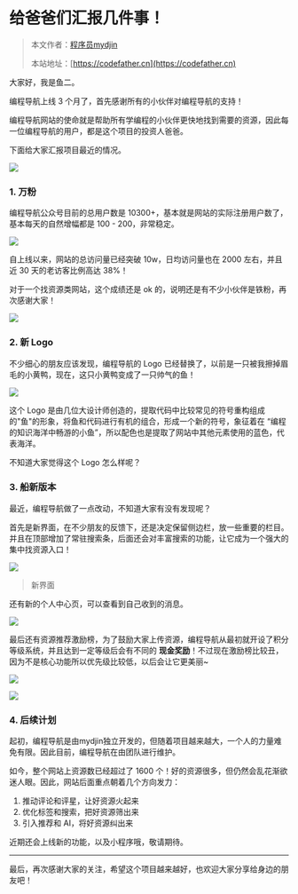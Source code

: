 # 给爸爸们汇报几件事！

> 本文作者：[程序员mydjin](https://yuyuanweb.feishu.cn/wiki/Abldw5WkjidySxkKxU2cQdAtnah)
>
> 本站地址：[https://codefather.cn](https://codefather.cn)

大家好，我是鱼二。

编程导航上线 3 个月了，首先感谢所有的小伙伴对编程导航的支持！

编程导航网站的使命就是帮助所有学编程的小伙伴更快地找到需要的资源，因此每一位编程导航的用户，都是这个项目的投资人爸爸。

下面给大家汇报项目最近的情况。

![](https://pic.yupi.icu/5563/202311081444315.png)

### **1. 万粉**

编程导航公众号目前的总用户数是 10300+，基本就是网站的实际注册用户数了，基本每天的自然增幅都是 100 - 200，非常稳定。

![](https://pic.yupi.icu/5563/202311081444240.png)

自上线以来，网站的总访问量已经突破 10w，日均访问量也在 2000 左右，并且近 30 天的老访客比例高达 38%！

对于一个找资源类网站，这个成绩还是 ok 的，说明还是有不少小伙伴是铁粉，再次感谢大家！

![](https://pic.yupi.icu/5563/202311081444271.png)

### **2. 新 Logo**

不少细心的朋友应该发现，编程导航的 Logo 已经替换了，以前是一只被我擦掉眉毛的小黄鸭，现在，这只小黄鸭变成了一只帅气的鱼！

![](https://pic.yupi.icu/5563/202311081444228.png)

这个 Logo 是由几位大设计师创造的，提取代码中比较常见的符号重构组成的"鱼"的形象，将鱼和代码进行有机的组合，形成一个新的符号，象征着在 “编程的知识海洋中畅游的小鱼”，所以配色也是提取了网站中其他元素使用的蓝色，代表海洋。

不知道大家觉得这个 Logo 怎么样呢？

### **3. 船新版本**

最近，编程导航做了一点改动，不知道大家有没有发现呢？

首先是新界面，在不少朋友的反馈下，还是决定保留侧边栏，放一些重要的栏目。并且在顶部增加了常驻搜索条，后面还会对丰富搜索的功能，让它成为一个强大的集中找资源入口！

![](https://pic.yupi.icu/5563/202311081444286.png)

> 新界面

还有新的个人中心页，可以查看到自己收到的消息。

![](https://mmbiz.qpic.cn/mmbiz_png/dQIjWuJXqWdSGU52jJ8icibdbOoTZhz2UiaUhTTfduMlHOetqliaeia8wAnm5r7Pibqnriaz0adnQM6gQd6JesjUtmxcA/640?wx_fmt=png&wxfrom=5&wx_lazy=1&wx_co=1)

最后还有资源推荐激励榜，为了鼓励大家上传资源，编程导航从最初就开设了积分等级系统，并且达到一定等级后会有不同的 **现金奖励**！不过现在激励榜比较丑，因为不是核心功能所以优先级比较低，以后会让它更美丽~

![](https://pic.yupi.icu/5563/202311081444749.png)

![](https://pic.yupi.icu/5563/202311081444992.png)

### **4. 后续计划**

起初，编程导航是由mydjin独立开发的，但随着项目越来越大，一个人的力量难免有限。因此目前，编程导航在由团队进行维护。

如今，整个网站上资源数已经超过了 1600 个！好的资源很多，但仍然会乱花渐欲迷人眼。因此，网站后面重点朝着几个方向发力：

1. 推动评论和评星，让好资源火起来
2. 优化标签和搜索，把好资源筛出来
3. 引入推荐和 AI，将好资源纠出来

近期还会上线新的功能，以及小程序哦，敬请期待。



------



最后，再次感谢大家的关注，希望这个项目越来越好，也欢迎大家分享给身边的朋友吧！